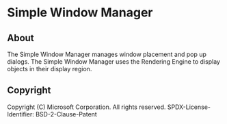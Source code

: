 # Simple Window Manager

## About

The Simple Window Manager manages window placement and pop up dialogs.
The Simple Window Manager uses the Rendering Engine to display objects in their display region.

## Copyright

Copyright (C) Microsoft Corporation. All rights reserved.
SPDX-License-Identifier: BSD-2-Clause-Patent
